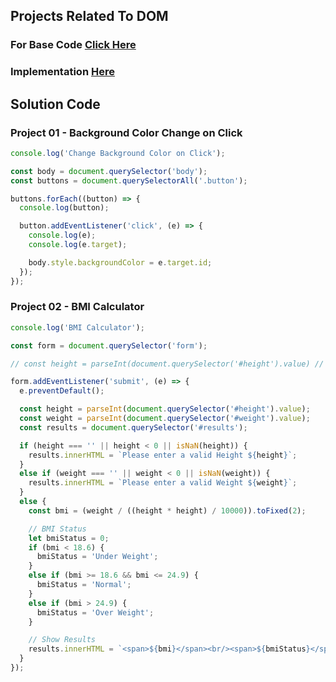 ## Projects Related To DOM 

### For Base Code [Click Here](https://stackblitz.com/edit/dom-project-chaiaurcode?file=index.html)

### Implementation [Here](https://stackblitz.com/edit/dom-project-chaiaurcode-mbuol7?file=index.html%3AL14)

## Solution Code

### Project 01 - Background Color Change on Click

```javascript
console.log('Change Background Color on Click');

const body = document.querySelector('body');
const buttons = document.querySelectorAll('.button');

buttons.forEach((button) => {
  console.log(button);

  button.addEventListener('click', (e) => {
    console.log(e);
    console.log(e.target);

    body.style.backgroundColor = e.target.id;
  });
});
```

### Project 02 - BMI Calculator

```javascript
console.log('BMI Calculator');

const form = document.querySelector('form');

// const height = parseInt(document.querySelector('#height').value) // this usecase will give you empty value

form.addEventListener('submit', (e) => {
  e.preventDefault();

  const height = parseInt(document.querySelector('#height').value);
  const weight = parseInt(document.querySelector('#weight').value);
  const results = document.querySelector('#results');

  if (height === '' || height < 0 || isNaN(height)) {
    results.innerHTML = `Please enter a valid Height ${height}`;
  } 
  else if (weight === '' || weight < 0 || isNaN(weight)) {
    results.innerHTML = `Please enter a valid Weight ${weight}`;
  } 
  else {
    const bmi = (weight / ((height * height) / 10000)).toFixed(2);

    // BMI Status
    let bmiStatus = 0;
    if (bmi < 18.6) {
      bmiStatus = 'Under Weight';
    } 
    else if (bmi >= 18.6 && bmi <= 24.9) {
      bmiStatus = 'Normal';
    } 
    else if (bmi > 24.9) {
      bmiStatus = 'Over Weight';
    }

    // Show Results
    results.innerHTML = `<span>${bmi}</span><br/><span>${bmiStatus}</span>`;
  }
});
```
